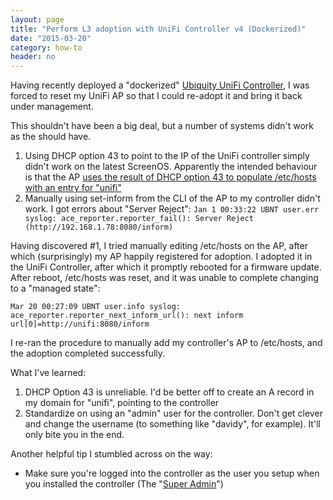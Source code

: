```yaml
---
layout: page
title: "Perform L3 adoption with UniFi Controller v4 (Dockerized)"
date: "2015-03-20"
category: how-to
header: no
---
```

Having recently deployed a "dockerized" [Ubiquity UniFi Controller][2], I was forced to reset my UniFi AP so that I could re-adopt it and bring it back under management.

This shouldn't have been a big deal, but a number of systems didn't work as the should have.

1. Using DHCP option 43 to point to the IP of the UniFi controller simply didn't work on the latest ScreenOS. Apparently the intended behaviour is that the AP [uses the result of DHCP option 43 to populate /etc/hosts with an entry for "unifi"][3]
2. Manually using set-inform from the CLI of the AP to my controller didn't work. I got errors about "Server Reject":
```Jan 1 00:33:22 UBNT user.err syslog: ace_reporter.reporter_fail(): Server Reject (http://192.168.1.78:8080/inform)```

Having discovered #1, I tried manually editing /etc/hosts on the AP, after which (surprisingly) my AP happily registered for adoption. I adopted it in the UniFi Controller, after which it promptly rebooted for a firmware update. After reboot, /etc/hosts was reset, and it was unable to complete changing to a "managed state":

```Mar 20 00:27:09 UBNT user.err syslog: ace_reporter.reporter_fail(): initial contact failed #14, url=http://unifi:8080/inform, rc=1
Mar 20 00:27:09 UBNT user.info syslog: ace_reporter.reporter_next_inform_url(): next inform url[0]=http://unifi:8080/inform
```

I re-ran the procedure to manually add my controller's AP to /etc/hosts, and the adoption completed successfully.

What I've learned:

1. DHCP Option 43 is unreliable. I'd be better off to create an A record in my domain for "unifi", pointing to the controller
2. Standardize on using an "admin" user for the controller. Don't get clever and change the username (to something like "davidy", for example). It'll only bite you in the end.

Another helpful tip I stumbled across on the way:

* Make sure you're logged into the controller as the user you setup when you installed the controller (The "[Super Admin][1]")




[1]: https://registry.hub.docker.com/u/pducharme/unifi/dockerfile/
[2]: http://community.ubnt.com/t5/UniFi-Wireless/AP-s-can-t-discover-controller/td-p/588425
[3]: https://community.ubnt.com/t5/UniFi-Wireless/Question-re-DHCP-Option-43/td-p/635501
